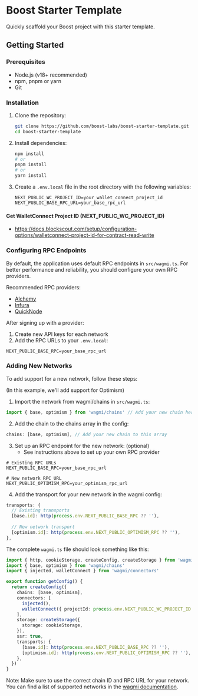 # Boost Starter Template

Quickly scaffold your Boost project with this starter template.

## Getting Started

### Prerequisites

- Node.js (v18+ recommended)
- npm, pnpm or yarn
- Git

### Installation

1. Clone the repository:
   ```bash
   git clone https://github.com/boost-labs/boost-starter-template.git
   cd boost-starter-template
   ```

2. Install dependencies:
   ```bash
   npm install
   # or
   pnpm install
   # or
   yarn install
   ```

3. Create a `.env.local` file in the root directory with the following variables:
   ```
   NEXT_PUBLIC_WC_PROJECT_ID=your_wallet_connect_project_id
   NEXT_PUBLIC_BASE_RPC_URL=your_base_rpc_url
   ```

#### Get WalletConnect Project ID (NEXT_PUBLIC_WC_PROJECT_ID)
- https://docs.blockscout.com/setup/configuration-options/walletconnect-project-id-for-contract-read-write

### Configuring RPC Endpoints

By default, the application uses default RPC endpoints in `src/wagmi.ts`. For better performance and reliability, you should configure your own RPC providers.

Recommended RPC providers:
- [Alchemy](https://www.alchemy.com/)
- [Infura](https://www.infura.io/)
- [QuickNode](https://www.quicknode.com/)

After signing up with a provider:
1. Create new API keys for each network
2. Add the RPC URLs to your `.env.local`:
```
NEXT_PUBLIC_BASE_RPC=your_base_rpc_url
```

### Adding New Networks

To add support for a new network, follow these steps:

(In this example, we'll add support for Optimism)

1. Import the network from wagmi/chains in `src/wagmi.ts`:
```typescript
import { base, optimism } from 'wagmi/chains' // Add your new chain here
```

2. Add the chain to the chains array in the config:
```typescript
chains: [base, optimism], // Add your new chain to this array
```

3. Set up an RPC endpoint for the new network: (optional)
   - See instructions above to set up your own RPC provider
```
# Existing RPC URLs
NEXT_PUBLIC_BASE_RPC=your_base_rpc_url

# New network RPC URL
NEXT_PUBLIC_OPTIMISM_RPC=your_optimism_rpc_url
```

4. Add the transport for your new network in the wagmi config:
```typescript
transports: {
  // Existing transports
  [base.id]: http(process.env.NEXT_PUBLIC_BASE_RPC ?? ''),
  
  // New network transport
  [optimism.id]: http(process.env.NEXT_PUBLIC_OPTIMISM_RPC ?? ''),
},
```
The complete `wagmi.ts` file should look something like this:
```typescript
import { http, cookieStorage, createConfig, createStorage } from 'wagmi'
import { base, optimism } from 'wagmi/chains'
import { injected, walletConnect } from 'wagmi/connectors'

export function getConfig() {
  return createConfig({
    chains: [base, optimism],
    connectors: [
      injected(),
      walletConnect({ projectId: process.env.NEXT_PUBLIC_WC_PROJECT_ID! }),
    ],
    storage: createStorage({
      storage: cookieStorage,
    }),
    ssr: true,
    transports: {
      [base.id]: http(process.env.NEXT_PUBLIC_BASE_RPC ?? ''),
      [optimism.id]: http(process.env.NEXT_PUBLIC_OPTIMISM_RPC ?? ''),
    },
  })
}
```

Note: Make sure to use the correct chain ID and RPC URL for your network. You can find a list of supported networks in the [wagmi documentation](https://wagmi.sh/react/chains).